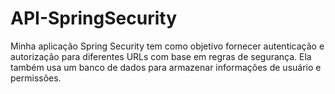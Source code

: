 # API-SpringSecurity
Minha aplicação Spring Security tem como objetivo fornecer autenticação e autorização para diferentes URLs com base em regras de segurança. Ela também usa um banco de dados para armazenar informações de usuário e permissões.
